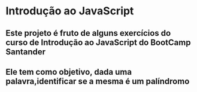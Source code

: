 # Introdução ao JavaScript
## Este projeto é fruto de alguns exercícios do curso de Introdução ao JavaScript do BootCamp Santander
## Ele tem como objetivo, dada uma palavra,identificar se a mesma é um palíndromo
